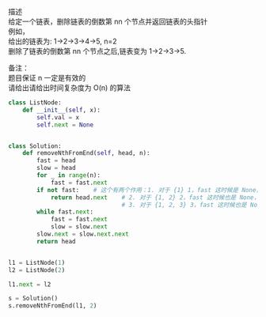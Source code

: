 
描述  
给定一个链表，删除链表的倒数第 nn 个节点并返回链表的头指针  
例如，  
给出的链表为: 1→2→3→4→5, n=2  
删除了链表的倒数第 nn 个节点之后,链表变为 1→2→3→5.  

备注：  
题目保证 n 一定是有效的  
请给出请给出时间复杂度为 O(n) 的算法    

```python
class ListNode:
    def __init__(self, x):
        self.val = x
        self.next = None


class Solution:
    def removeNthFromEnd(self, head, n):
        fast = head
        slow = head
        for _ in range(n):
            fast = fast.next
        if not fast:    # 这个有两个作用：1. 对于 {1} 1，fast 这时候是 None，如果不判断，下面就报错，此时返回的 head.next 是 None  
            return head.next    # 2. 对于 {1, 2} 2，fast 这时候也是 None，如果不判断，下面就报错，此时返回的 head.next 是 {2}    
                                # 3. 对于 {1, 2, 3} 3，fast 这时候也是 None，此时返回的 head.next 是 {2, 3}，next 是一串儿，不是一个      
        while fast.next:
            fast = fast.next
            slow = slow.next
        slow.next = slow.next.next
        return head


l1 = ListNode(1)
l2 = ListNode(2)

l1.next = l2

s = Solution()
s.removeNthFromEnd(l1, 2)
```
